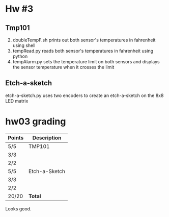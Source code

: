 # Hw #3 #

## Tmp101 ##

2. doubleTempF.sh prints out both sensor's temperatures in fahrenheit using shell
3. tempRead.py reads both sensor's temperatures in fahrenheit using python
5. tempAlarm.py sets the temperature limit on both sensors and displays the sensor temperature when it crosses the limit

## Etch-a-sketch ##

etch-a-sketch.py uses two encoders to create an etch-a-sketch on the 8x8 LED matrix

# hw03 grading

| Points      | Description |
| ----------- | ----------- |
|  5/5 | TMP101 | *I'm getting 292F for temp1.*
|  3/3 |   | setup.sh
|  2/2 |   | Documentation 
|  5/5 | Etch-a-Sketch
|  3/3 |   | setup.sh
|  2/2 |   | Documentation
| 20/20 | **Total**

Looks good.